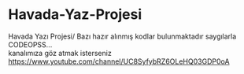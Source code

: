 # Havada-Yaz-Projesi
Havada Yazı Projesi/ Bazı hazır alınmış kodlar bulunmaktadır saygılarla CODEOPSS...  
kanalımıza göz atmak isterseniz https://www.youtube.com/channel/UC8SyfybRZ6OLeHQ03GDP0oA
